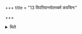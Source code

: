+++
title = "13 विपरियान्त्येतच्चर्म कवचिनः"

+++

<details><summary>थिते</summary>

विपरियान्त्येतच्चर्म कवचिनः १३
</details>
